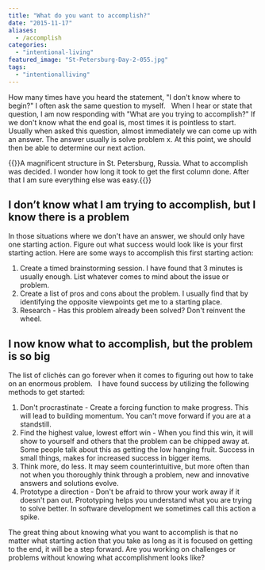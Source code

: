 ```yaml
---
title: "What do you want to accomplish?"
date: "2015-11-17"
aliases:
  - /accomplish
categories: 
  - "intentional-living"
featured_image: "St-Petersburg-Day-2-055.jpg"
tags: 
  - "intentionalliving"
---
```

How many times have you heard the statement, "I don't know where to begin?" <!--more-->I often ask the same question to myself.   When I hear or state that question, I am now responding with "What are you trying to accomplish?" If we don't know what the end goal is, most times it is pointless to start. Usually when asked this question, almost immediately we can come up with an answer. The answer usually is solve problem x. At this point, we should then be able to determine our next action.

{{<featuredimage>}}A magnificent structure in St. Petersburg, Russia. What to accomplish was decided. I wonder how long it took to get the first column done. After that I am sure everything else was easy.{{</featuredimage>}}

## I don’t know what I am trying to accomplish, but I know there is a problem

In those situations where we don't have an answer, we should only have one starting action. Figure out what success would look like is your first starting action. Here are some ways to accomplish this first starting action:

1. Create a timed brainstorming session. I have found that 3 minutes is usually enough. List whatever comes to mind about the issue or problem.
2. Create a list of pros and cons about the problem. I usually find that by identifying the opposite viewpoints get me to a starting place.
3. Research - Has this problem already been solved? Don't reinvent the wheel.

## I now know what to accomplish, but the problem is so big

The list of clichés can go forever when it comes to figuring out how to take on an enormous problem.   I have found success by utilizing the following methods to get started:

1. Don't procrastinate - Create a forcing function to make progress. This will lead to building momentum. You can't move forward if you are at a standstill.
2. Find the highest value, lowest effort win - When you find this win, it will show to yourself and others that the problem can be chipped away at. Some people talk about this as getting the low hanging fruit. Success in small things, makes for increased success in bigger items.
3. Think more, do less. It may seem counterintuitive, but more often than not when you thoroughly think through a problem, new and innovative answers and solutions evolve.
4. Prototype a direction - Don't be afraid to throw your work away if it doesn't pan out. Prototyping helps you understand what you are trying to solve better. In software development we sometimes call this action a spike.

The great thing about knowing what you want to accomplish is that no matter what starting action that you take as long as it is focused on getting to the end, it will be a step forward. Are you working on challenges or problems without knowing what accomplishment looks like?

